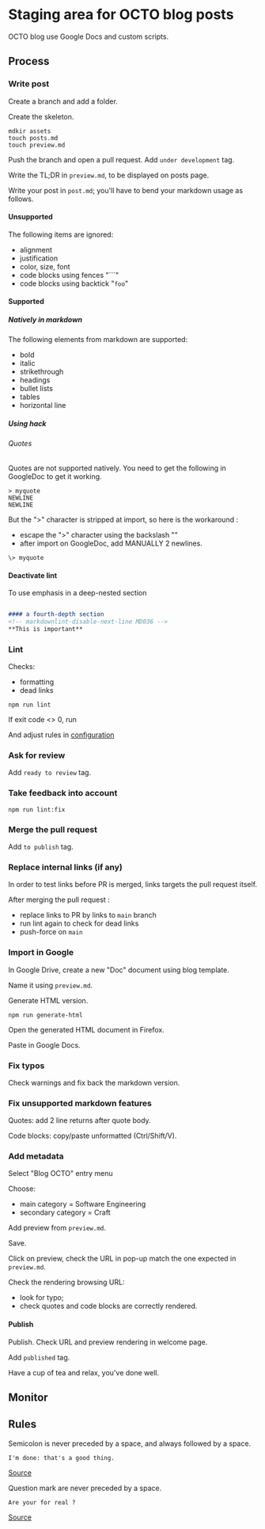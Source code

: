 # Staging area for OCTO blog posts

OCTO blog use Google Docs and custom scripts.

## Process

### Write post

Create a branch and add a folder.

Create the skeleton.

```shell
mdkir assets
touch posts.md
touch preview.md
```

Push the branch and open a pull request.
Add `under development` tag.

Write the TL;DR in `preview.md`, to be displayed on posts page.

Write your post in `post.md`; you'll have to bend your markdown usage as follows.

#### Unsupported

The following items are ignored:

- alignment
- justification
- color, size, font
- code blocks using fences "```"
- code blocks using backtick "`foo`"

#### Supported

##### Natively in markdown

The following elements from markdown are supported:

- bold
- italic
- strikethrough
- headings
- bullet lists
- tables
- horizontal line

##### Using hack

###### Quotes

Quotes are not supported natively.
You need to get the following in GoogleDoc to get it working.

```text
> myquote
NEWLINE
NEWLINE
```

But the ">" character is stripped at import, so here is the workaround :

- escape the ">" character using the backslash "\"
- after import on GoogleDoc, add MANUALLY 2 newlines.

```text
\> myquote
```

#### Deactivate lint

To use emphasis in a deep-nested section

```markdown

#### a fourth-depth section
<!-- markdownlint-disable-next-line MD036 -->
**This is important**

```

### Lint

Checks:

- formatting
- dead links

```shell
npm run lint
```

If exit code <> 0, run

And adjust rules in [configuration](./.mardownlint.jsonc)

### Ask for review

Add `ready to review` tag.

### Take feedback into account

```shell
npm run lint:fix
```

### Merge the pull request

Add `to publish` tag.

### Replace internal links (if any)

In order to test links before PR is merged, links targets the pull request itself.

After merging the pull request :

- replace links to PR by links to `main` branch
- run lint again to check for dead links
- push-force on `main`

### Import in Google

In Google Drive, create a new "Doc" document using blog template.

Name it using `preview.md`.

Generate HTML version.

```shell
npm run generate-html
```

Open the generated HTML document in Firefox.

Paste in Google Docs.

### Fix typos

Check warnings and fix back the markdown version.

### Fix unsupported markdown features

Quotes: add 2 line returns after quote body.

Code blocks: copy/paste unformatted (Ctrl/Shift/V).

### Add metadata

Select "Blog OCTO" entry menu

Choose:

- main category = Software Engineering
- secondary category = Craft

Add preview from `preview.md`.

Save.

Click on preview, check the URL in pop-up match the one expected in  `preview.md`.

Check the rendering browsing URL:

- look for typo;
- check quotes and code blocks are correctly rendered.

#### Publish

Publish. Check URL and preview rendering in welcome page.

Add `published` tag.

Have a cup of tea and relax, you've done well.

## Monitor

[](https://github.com/octo-topi/blog-staging/graphs/traffic)

## Rules

Semicolon is never preceded by a space, and always followed by a space.
```text
I'm done: that's a good thing.
```

[Source](https://www.sussex.ac.uk/informatics/punctuation/colonandsemi/colon#:~:text=But%20first%20please%20note%20the,have%20been%20taught%20in%20school)

Question mark are never preceded by a space.
```text
Are your for real ?
```

[Source](https://english.stackexchange.com/questions/4645/is-it-ever-correct-to-have-a-space-before-a-question-or-exclamation-mark)